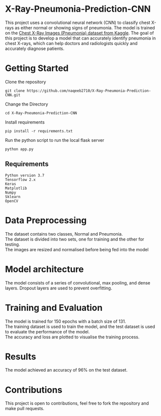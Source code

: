 # X-Ray-Pneumonia-Prediction-CNN
This project uses a convolutional neural network (CNN) to classify chest X-rays as either normal or showing signs of pneumonia. The model is trained on the [Chest X-Ray Images (Pneumonia) dataset from Kaggle](https://www.kaggle.com/datasets/paultimothymooney/chest-xray-pneumonia). The goal of this project is to develop a model that can accurately identify pneumonia in chest X-rays, which can help doctors and radiologists quickly and accurately diagnose patients.

# Getting Started
Clone the repository
``` 
git clone https://github.com/naqeeb2710/X-Ray-Pneumonia-Prediction-CNN.git
```  
Change the Directory
``` 
cd X-Ray-Pneumonia-Prediction-CNN
```
Install requirements
```
pip install -r requirements.txt
```
Run the python script to run the local flask server
```
python app.py
```
## Requirements
```
Python version 3.7
Tensorflow 2.x 
Keras 
Matplotlib 
Numpy 
Sklearn 
OpenCV 
```

# Data Preprocessing
The dataset contains two classes, Normal and Pneumonia. <br/>
The dataset is divided into two sets, one for training and the other for testing. <br/>
The images are resized and normalised before being fed into the model <br/>

# Model architecture
The model consists of a series of convolutional, max pooling, and dense layers. Dropout layers are used to prevent overfitting.

# Training and Evaluation
The model is trained for 150 epochs with a batch size of 131. <br/>
The training dataset is used to train the model, and the test dataset is used to evaluate the performance of the model. <br/>
The accuracy and loss are plotted to visualise the training process. <br/>

# Results
The model achieved an accuracy of 96% on the test dataset.

# Contributions
This project is open to contributions, feel free to fork the repository and make pull requests.





